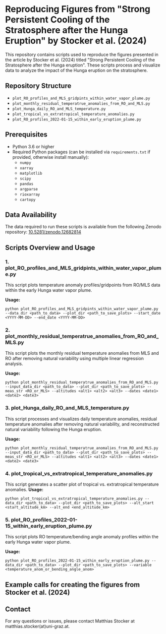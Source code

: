 # Reproducing Figures from "Strong Persistent Cooling of the Stratosphere after the Hunga Eruption" by Stocker et al. (2024)

This repository contains scripts used to reproduce the figures presented in the article by Stocker et al. (2024) titled "Strong Persistent Cooling of the Stratosphere after the Hunga eruption". These scripts process and visualize data to analyze the impact of the Hunga eruption on the stratosphere.

## Repository Structure

- `plot_RO_profiles_and_MLS_gridpints_within_water_vapor_plume.py`
- `plot_monthly_residual_temperatrue_anomalies_from_RO_and_MLS.py`
- `plot_Hunga_daily_RO_and_MLS_temperature.py`
- `plot_tropical_vs_extratropical_temperature_anomalies.py`
- `plot_RO_profiles_2022-01-15_within_early_eruption_plume.py`

## Prerequisites

- Python 3.6 or higher
- Required Python packages (can be installed via `requirements.txt` if provided, otherwise install manually):
  - `numpy`
  - `xarray`
  - `matplotlib`
  - `scipy`
  - `pandas`
  - `argparse`
  - `rioxarray`
  - `cartopy`
  
## Data Availability

The data required to run these scripts is available from the following Zenodo repository: [10.5281/zenodo.12682814](https://doi.org/10.5281/zenodo.12682814)

## Scripts Overview and Usage

### 1. plot_RO_profiles_and_MLS_gridpints_within_water_vapor_plume.py

This script plots temperature anomaly profiles/gridpoints from RO/MLS data within the early Hunga water vapor plume.

**Usage:**
```
python plot_RO_profiles_and_MLS_gridpints_within_water_vapor_plume.py --data_dir <path_to_data> --plot_dir <path_to_save_plots> --start_date <YYYY-MM-DD> --end_date <YYYY-MM-DD>
```

### 2. plot_monthly_residual_temperatrue_anomalies_from_RO_and_MLS.py

This script plots the monthly residual temperature anomalies from MLS and RO after removing natural variability using multiple linear regression analysis.

**Usage:**
```
python plot_monthly_residual_temperatrue_anomalies_from_RO_and_MLS.py --input_data_dir <path_to_data> --plot_dir <path_to_save_plots> --meas_str <RO_or_MLS> --altitudes <alt1> <alt2> <alt3> --dates <date1> <date2> <date3>
```

### 3. plot_Hunga_daily_RO_and_MLS_temperature.py

This script processes and visualizes daily temperature anomalies, residual temperature anomalies after removing natural variability, and reconstructed natural variability following the Hunga eruption.

**Usage:**
```
python plot_monthly_residual_temperatrue_anomalies_from_RO_and_MLS.py --input_data_dir <path_to_data> --plot_dir <path_to_save_plots> --meas_str <RO_or_MLS> --altitudes <alt1> <alt2> <alt3> --dates <date1> <date2> <date3>
```

### 4. plot_tropical_vs_extratropical_temperature_anomalies.py

This script generates a scatter plot of tropical vs. extratropical temperature anomalies.
**Usage:**
```
python plot_tropical_vs_extratropical_temperature_anomalies.py --data_dir <path_to_data> --plot_dir <path_to_save_plots> --alt_start <start_altitude_km> --alt_end <end_altitude_km>
```

### 5. plot_RO_profiles_2022-01-15_within_early_eruption_plume.py

This script plots RO temperature/bending angle anomaly profiles within the early Hunga water vapor plume.

**Usage:**
```
python plot_RO_profiles_2022-01-15_within_early_eruption_plume.py --data_dir <path_to_data> --plot_dir <path_to_save_plots> --variable <temperature_anom_or_bending_angle_anom>

```

## Example calls for creating the figures from Stocker et al. (2024)



## Contact

For any questions or issues, please contact Matthias Stocker at matthias.stocker(at)uni-graz.at.




